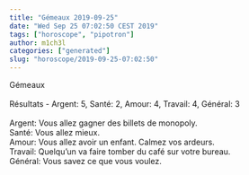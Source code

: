 ```yaml
---
title: "Gémeaux 2019-09-25"
date: "Wed Sep 25 07:02:50 CEST 2019"
tags: ["horoscope", "pipotron"]
author: m1ch3l
categories: ["generated"]
slug: "horoscope/2019-09-25-07:02:50"
---
```


Gémeaux<br>
<br>
Résultats - Argent: 5, Santé: 2, Amour: 4, Travail: 4, Général: 3<br>
<br>
Argent:  Vous allez gagner des billets de monopoly. <br>
Santé:   Vous allez mieux. <br>
Amour:   Vous allez avoir un enfant. Calmez vos ardeurs.<br>
Travail: Quelqu’un va faire tomber du café sur votre bureau. <br>
Général: Vous savez ce que vous voulez.<br>
